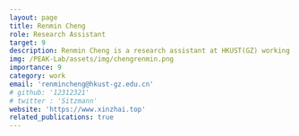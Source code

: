 ```yaml
---
layout: page
title: Renmin Cheng
role: Research Assistant
target: 9
description: Renmin Cheng is a research assistant at HKUST(GZ) working with Prof.Changhao Chen. Before that, He works as RD at Baidu. He graduated from Xidian Uninersity  with a Master’s degree in Engineering , and from the Heilongjiang University with an undergraduate degree in Engineering.
img: /PEAK-Lab/assets/img/chengrenmin.png
importance: 9
category: work
email: 'renmincheng@hkust-gz.edu.cn'
# github: '12312321'
# twitter : 'Sitzmann'
website: 'https://www.xinzhai.top'
related_publications: true
---
```


